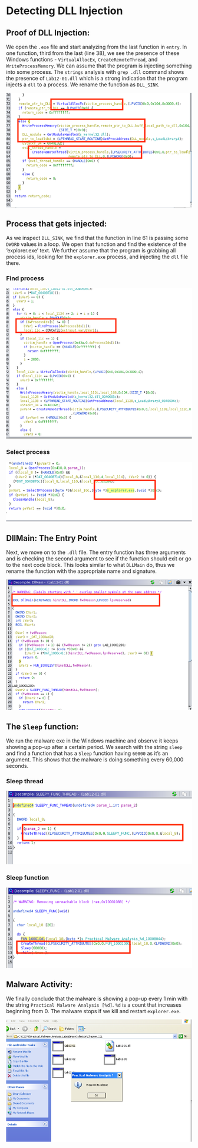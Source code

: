 # Detecting DLL Injection

## Proof of DLL Injection:

We open the `.exe` file and start analyzing from the last function in `entry`. In one function, third from the last (line 38), we see the presence of these Windows functions - `VirtualAllocEx`, `CreateRemoteThread`, and `WriteProcessMemory`. We can assume that the program is injecting something into some process. The `strings` analysis with `grep .dll` command shows the presence of `Lab12-01.dll` which is a strong indication that the program injects a `dll` to a process. We rename the function as `DLL_SINK`.

![ss-dll-proof](images/dll-injection/ss-dll-proof.png)

## Process that gets injected:

As we inspect `DLL_SINK`, we find that the function in line 61 is passing some `DWORD` values in a loop. We open that function and find the existence of the ‘explorer.exe’ text. We further assume that the program is grabbing all process ids, looking for the `explorer.exe` process, and injecting the `dll` file there.

### Find process

![ss-dll-find-process](images/dll-injection/ss-dll-find-process.png)

### Select process

![ss-dll-select-process](images/dll-injection/ss-dll-select-process.png)

## DllMain: The Entry Point

Next, we move on to the `.dll` file. The entry function has three arguments and is checking the second argument to see if the function should exit or go to the next code block. This looks similar to what `DLLMain` do, thus we rename the function with the appropriate name and signature.

![ss-dll-dllmain](images/dll-injection/ss-dll-dllmain.png)

## The `Sleep` function:

We run the malware exe in the Windows machine and observe it keeps showing a pop-up after a certain period. We search with the string `sleep` and find a function that has a `Sleep` function having `60000` as it’s an argument. This shows that the malware is doing something every 60,000 seconds.

### Sleep thread

![ss-dll-sleepy-thread](images/dll-injection/ss-dll-sleepy-thread.png)

### Sleep function

![ss-dll-sleepy-func](images/dll-injection/ss-dll-sleepy-func.png)

## Malware Activity:

We finally conclude that the malware is showing a pop-up every 1 min with the string `Practical Malware Analysis [%d]`. `%d` is a count that increases beginning from 0. The malware stops if we kill and restart `explorer.exe`.

![ss-dll-windows](images/dll-injection/ss-dll-windows.png)




